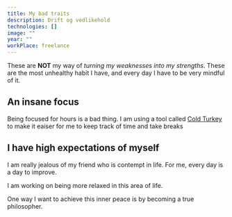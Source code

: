 ```yaml
---
title: My bad traits
description: Drift og vedlikehold
technologies: []
image: ""
year: ""
workPlace: freelance
---
```


These are **NOT** my way of *turning my weaknesses into my strengths*.
These are the most unhealthy habit I have, and every day I have to be very mindful of it.

## An insane focus

Being focused for hours is a bad thing.
I am using a tool called [Cold Turkey](https://getcoldturkey.com) to make it eaiser for me to keep track of time and take breaks

## I have high expectations of myself


I am really jealous of my friend who is contempt in life.
For me, every day is a day to improve.

I am working on being more relaxed in this area of life.

One way I want to achieve this inner peace is by becoming a true philosopher.
